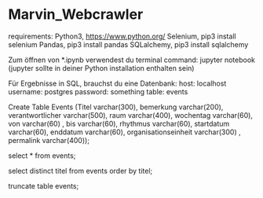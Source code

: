 # Marvin_Webcrawler

requirements: 
Python3, https://www.python.org/
Selenium, pip3 install selenium
Pandas, pip3 install pandas
SQLalchemy, pip3 install sqlalchemy

Zum öffnen von *.ipynb verwendest du terminal command: jupyter notebook
(jupyter sollte in deiner Python installation enthalten sein)

Für Ergebnisse in SQL, brauchst du eine Datenbank:
host: localhost
username: postgres
password: something
table: events


Create Table Events (Titel varchar(300), bemerkung varchar(200), verantwortlicher varchar(500), raum varchar(400),  wochentag varchar(60), von varchar(60)
					 , bis varchar(60), rhythmus varchar(60), startdatum varchar(60), enddatum varchar(60), organisationseinheit varchar(300)
					 , permalink varchar(400));

select * from events;

select distinct titel from events order by titel;

truncate table events;